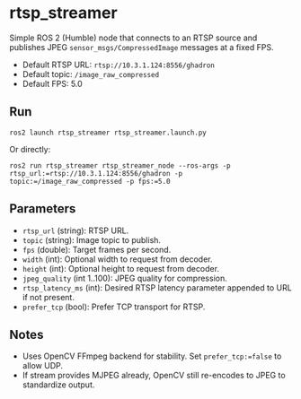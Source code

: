 # rtsp_streamer

Simple ROS 2 (Humble) node that connects to an RTSP source and publishes JPEG `sensor_msgs/CompressedImage` messages at a fixed FPS.

- Default RTSP URL: `rtsp://10.3.1.124:8556/ghadron`
- Default topic: `/image_raw_compressed`
- Default FPS: 5.0

## Run

```
ros2 launch rtsp_streamer rtsp_streamer.launch.py
```

Or directly:

```
ros2 run rtsp_streamer rtsp_streamer_node --ros-args -p rtsp_url:=rtsp://10.3.1.124:8556/ghadron -p topic:=/image_raw_compressed -p fps:=5.0
```

## Parameters

- `rtsp_url` (string): RTSP URL.
- `topic` (string): Image topic to publish.
- `fps` (double): Target frames per second.
- `width` (int): Optional width to request from decoder.
- `height` (int): Optional height to request from decoder.
- `jpeg_quality` (int 1..100): JPEG quality for compression.
- `rtsp_latency_ms` (int): Desired RTSP latency parameter appended to URL if not present.
- `prefer_tcp` (bool): Prefer TCP transport for RTSP.

## Notes

- Uses OpenCV FFmpeg backend for stability. Set `prefer_tcp:=false` to allow UDP.
- If stream provides MJPEG already, OpenCV still re-encodes to JPEG to standardize output.
